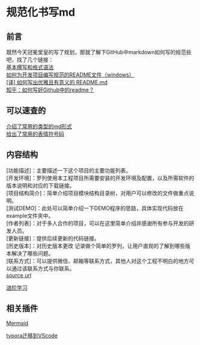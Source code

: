 # 规范化书写md
## 前言
既然今天冠冕堂皇的写了规划，那就了解下GitHub中markdown如何写的规范些吧，找了几个链接：  
[基本撰写和格式语法](https://docs.github.com/zh/get-started/writing-on-github/getting-started-with-writing-and-formatting-on-github/basic-writing-and-formatting-syntax)  
[如何为开发项目编写规范的README文件（windows）](https://www.cnblogs.com/wj-1314/p/8547763.html)  
[[译] 如何写出优雅且有意义的 README.md](https://juejin.cn/post/6844904057191170055)  
[知乎：如何写好Github中的readme？](https://www.zhihu.com/question/29100816)  
## 可以速查的
[介绍了常用的类型的md形式](https://github.com/guodongxiaren/README)  
[给出了常用的表情符号码](https://github.com/guodongxiaren/README/blob/master/emoji.md)  

## 内容结构
[功能描述]：主要描述一下这个项目的主要功能列表。  
[开发环境]：罗列使用本工程项目所需要安装的开发环境及配置，以及所需软件的版本说明和对应的下载链接。  
[项目结构简介]：简单介绍项目模块结构目录树，对用户可以修改的文件做重点说明。  
[测试DEMO]：此处可以简单介绍一下DEMO程序的思路，具体实现代码放在example文件夹中。  
[作者列表]：对于多人合作的项目，可以在这里简单介绍并感谢所有参与开发的研发人员。  
[更新链接]：提供后续更新的代码链接。  
[历史版本]：对历史版本更改 记录做个简单的罗列，让用户直观的了解到哪些版本解决了哪些问题。  
[联系方式]：可以提供微信、邮箱等联系方式，其他人对这个工程不明白的地方可以通过该联系方式与你联系。  
[source url](https://www.jianshu.com/p/b535abbfb792)

[进阶学习](https://www.jianshu.com/p/0b257de21eb5)

## 相关插件

[Mermaid](https://zhuanlan.zhihu.com/p/355997933)

[typora迁移到VScode](https://zhuanlan.zhihu.com/p/442554652)
<!--stackedit_data:
eyJoaXN0b3J5IjpbLTUzMTMzNTQyMl19
-->